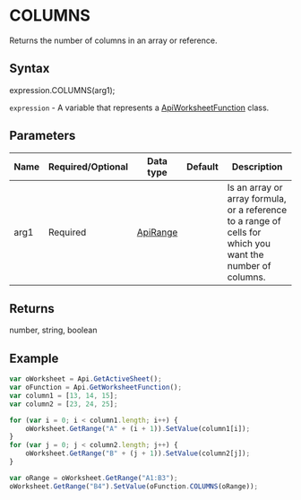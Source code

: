 # COLUMNS

Returns the number of columns in an array or reference.

## Syntax

expression.COLUMNS(arg1);

`expression` - A variable that represents a [ApiWorksheetFunction](../ApiWorksheetFunction.md) class.

## Parameters

| **Name** | **Required/Optional** | **Data type** | **Default** | **Description** |
| ------------- | ------------- | ------------- | ------------- | ------------- |
| arg1 | Required | [ApiRange](../../ApiRange/ApiRange.md) |  | Is an array or array formula, or a reference to a range of cells for which you want the number of columns. |

## Returns

number, string, boolean

## Example



```javascript
var oWorksheet = Api.GetActiveSheet();
var oFunction = Api.GetWorksheetFunction();
var column1 = [13, 14, 15];
var column2 = [23, 24, 25];

for (var i = 0; i < column1.length; i++) {
    oWorksheet.GetRange("A" + (i + 1)).SetValue(column1[i]);
}
for (var j = 0; j < column2.length; j++) {
    oWorksheet.GetRange("B" + (j + 1)).SetValue(column2[j]);
}

var oRange = oWorksheet.GetRange("A1:B3");
oWorksheet.GetRange("B4").SetValue(oFunction.COLUMNS(oRange));
```
